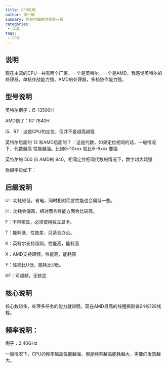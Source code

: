 ```yaml
---
title: CPU说明
author: 张一雄
summary: 购买电脑的时候看一看
categories:
 - 工具
tags:
 - CPU
---
```


## 说明

现在主流的CPU一共有两个厂家，一个是英特尔，一个是AMD，我感觉英特尔的处理器，单核作战能力强，AMD的处理器，多核协作能力强。

## 型号说明

英特尔例子：i5-13500H

AMD例子：R7 7840H

i5、R7：这是CPU的定位，但并不是越高越强

英特尔后面的 13 和AMD后面的 7 ：这是代数，如果定位相同的话，一般情况下，代数越高 性能越强。比如i5-10xxx 就比i5-9xxx 要强

英特尔的 500 和 AMD的 840，相同定位相同代数的情况下，数字越大越强

后缀字母如下：

## 后缀说明

U：功耗较低，省电，同时相对而言性能也会偏低一些。

H：功耗会偏高，相对而言性能方面会比较高。

F：不带核显，必须使用独立显卡。

T：能耗低，性能差，只适合办公。

K：英特尔支持超频。性能高，能耗高

X：AMD支持超频，性能高，能耗高

Y：性能比U低，能耗比U低。

KF：可超频，无核显

## 核心说明

核心数越多，处理多任务的能力就越强，现在AMD最高的线程撕裂者64核128线程。

## 频率说明：

例子：2.40GHz

一般情况下，CPU的频率越高性能越强，但是频率越高能耗越大，需要的发热越大。

